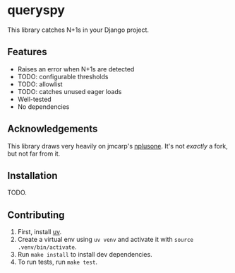 # queryspy

This library catches N+1s in your Django project.

## Features

- Raises an error when N+1s are detected
- TODO: configurable thresholds
- TODO: allowlist
- TODO: catches unused eager loads
- Well-tested
- No dependencies

## Acknowledgements

This library draws very heavily on jmcarp's [nplusone](https://github.com/jmcarp/nplusone/).
It's not *exactly* a fork, but not far from it.

## Installation

TODO.

## Contributing

1. First, install [uv](https://github.com/astral-sh/uv).
2. Create a virtual env using `uv venv` and activate it with `source .venv/bin/activate`.
3. Run `make install` to install dev dependencies.
4. To run tests, run `make test`.


